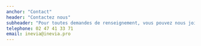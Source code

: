 ```yaml
---
anchor: "Contact"
header: "Contactez nous"
subheader: "Pour toutes demandes de renseignement, vous pouvez nous joindre par téléphone ou par mail."
telephone: 02 47 41 33 71
email: inevia@inevia.pro
---
```

